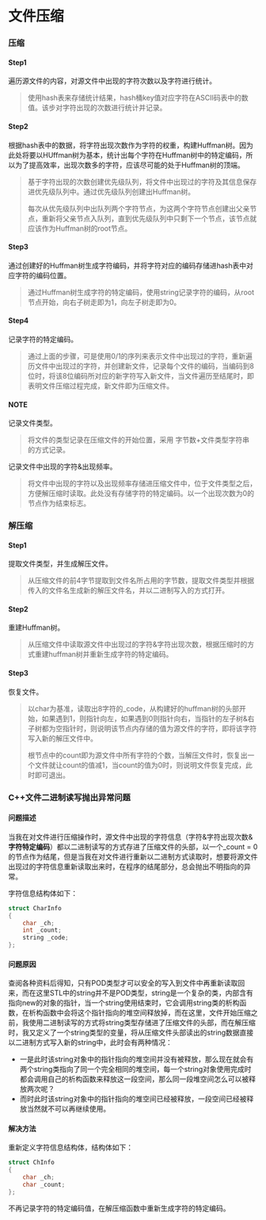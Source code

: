 # 文件压缩

### 压缩

#### Step1

遍历源文件的内容，对源文件中出现的字符次数以及字符进行统计。

>  使用hash表来存储统计结果，hash桶key值对应字符在ASCII码表中的数值。该步对字符出现的次数进行统计并记录。

#### Step2

根据hash表中的数据，将字符出现次数作为字符的权重，构建Huffman树。因为此处将要以HUffman树为基本，统计出每个字符在Huffman树中的特定编码，所以为了提高效率，出现次数多的字符，应该尽可能的处于Huffman树的顶端。

> 基于字符出现的次数创建优先级队列，将文件中出现过的字符及其信息保存进优先级队列中。通过优先级队列创建出Huffman树。
>
> 每次从优先级队列中出队列两个字符节点，为这两个字符节点创建出父亲节点，重新将父亲节点入队列，直到优先级队列中只剩下一个节点，该节点就应该作为Huffman树的root节点。

#### Step3

通过创建好的Huffman树生成字符编码，并将字符对应的编码存储进hash表中对应字符的编码位置。

> 通过Huffman树生成字符的特定编码，使用string记录字符的编码，从root节点开始，向右子树走即为1，向左子树走即为0。

#### Step4

记录字符的特定编码。

> 通过上面的步骤，可是使用0/1的序列来表示文件中出现过的字符，重新遍历文件中出现过的字符，并创建新文件，记录每个文件的编码，当编码到8位时，将该8位编码所对应的新字符写入新文件，当文件遍历至结尾时，即表明文件压缩过程完成，新文件即为压缩文件。

#### NOTE

记录文件类型。

> 将文件的类型记录在压缩文件的开始位置，采用 字节数+文件类型字符串 的方式记录。

记录文件中出现的字符&出现频率。

> 将文件中出现的字符以及出现频率存储进压缩文件中，位于文件类型之后，方便解压缩时读取。此处没有存储字符的特定编码。以一个出现次数为0的节点作为结束标志。

### 解压缩

#### Step1

提取文件类型，并生成解压文件。

> 从压缩文件的前4字节提取到文件名所占用的字节数，提取文件类型并根据传入的文件名生成新的解压文件名，并以二进制写入的方式打开。

#### Step2

重建Huffman树。

> 从压缩文件中读取源文件中出现过的字符&字符出现次数，根据压缩时的方式重建huffman树并重新生成字符的特定编码。

#### Step3

恢复文件。

> 以char为基准，读取出8字符的\_code，从构建好的huffman树的头部开始，如果遇到1，则指针向左，如果遇到0则指针向右，当指针的左子树&右子树都为空指针时，则说明该节点内存储的值为源文件的字符，即将该字符写入新的解压文件中。
>
> 根节点中的count即为源文件中所有字符的个数，当解压文件时，恢复出一个文件就让count的值减1，当count的值为0时，则说明文件恢复完成，此时即可退出。

### C++文件二进制读写抛出异常问题

#### 问题描述

当我在对文件进行压缩操作时，源文件中出现的字符信息（字符&字符出现次数&**字符特定编码**）都以二进制读写的方式存进了压缩文件的头部，以一个_count = 0的节点作为结尾，但是当我在对文件进行重新以二进制方式读取时，想要将源文件出现过的字符信息重新读取出来时，在程序的结尾部分，总会抛出不明指向的异常。

字符信息结构体如下：

```c++
struct CharInfo
{
    char _ch;
    int _count;
    string _code;
};
```

#### 问题原因

查阅各种资料后得知，只有POD类型才可以安全的写入到文件中再重新读取回来，而在这里STL中的string并不是POD类型，string是一个复杂的类，内部含有指向new的对象的指针，当一个string使用结束时，它会调用string类的析构函数，在析构函数中会将这个指针指向的堆空间释放掉，而在这里，文件开始压缩之前，我使用二进制读写的方式将string类型存储进了压缩文件的头部，而在解压缩时，我又定义了一个string类型的变量，将从压缩文件头部读出的string数据直接以二进制方式写入新的string中，此时会有两种情况：

* 一是此时该string对象中的指针指向的堆空间并没有被释放，那么现在就会有两个string类指向了同一个完全相同的堆空间，每一个string对象使用完成时都会调用自己的析构函数来释放这一段空间，那么同一段堆空间怎么可以被释放两次呢？
* 而时此时该string对象中的指针指向的堆空间已经被释放，一段空间已经被释放当然就不可以再继续使用。

#### 解决方法

重新定义字符信息结构体，结构体如下：

```c++
struct ChInfo
{
    char _ch;
    char _count;
};
```

不再记录字符的特定编码值，在解压缩函数中重新生成字符的特定编码。

